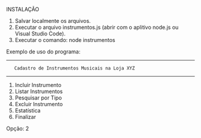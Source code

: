 INSTALAÇÃO

1. Salvar localmente os arquivos.
2. Executar o arquivo instrumentos.js (abrir com o aplitivo node.js ou Visual Studio Code).
3. Executar o comando: node instrumentos

Exemplo de uso do programa:

------------------------------------------------------------
       Cadastro de Instrumentos Musicais na Loja XYZ
------------------------------------------------------------
1. Incluir Instrumento
2. Listar Instrumentos
3. Pesquisar por Tipo
4. Excluir Instrumento
5. Estatística
6. Finalizar

Opção: 2
